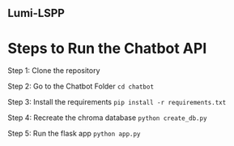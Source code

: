## Lumi-LSPP

# Steps to Run the Chatbot API

Step 1: Clone the repository

Step 2: Go to the Chatbot Folder
`cd chatbot`

Step 3: Install the requirements
`pip install -r requirements.txt`

Step 4: Recreate the chroma database
`python create_db.py`

Step 5: Run the flask app
`python app.py`
